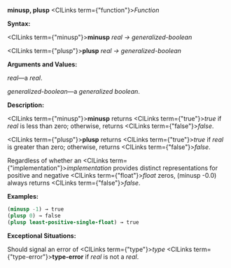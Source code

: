 **minusp, plusp** <ClLinks  term={"function"}><i>Function</i></ClLinks> 



**Syntax:** 



<ClLinks  term={"minusp"}><b>minusp</b></ClLinks> *real → generalized-boolean* 



<ClLinks  term={"plusp"}><b>plusp</b></ClLinks> *real → generalized-boolean* 



**Arguments and Values:** 



*real*—a *real*. 



*generalized-boolean*—a *generalized boolean*. 



**Description:** 



<ClLinks  term={"minusp"}><b>minusp</b></ClLinks> returns <ClLinks  term={"true"}><i>true</i></ClLinks> if *real* is less than zero; otherwise, returns <ClLinks  term={"false"}><i>false</i></ClLinks>. 



<ClLinks  term={"plusp"}><b>plusp</b></ClLinks> returns <ClLinks  term={"true"}><i>true</i></ClLinks> if *real* is greater than zero; otherwise, returns <ClLinks  term={"false"}><i>false</i></ClLinks>. 



Regardless of whether an <ClLinks  term={"implementation"}><i>implementation</i></ClLinks> provides distinct representations for positive and negative <ClLinks  term={"float"}><i>float</i></ClLinks> zeros, (minusp -0.0) always returns <ClLinks  term={"false"}><i>false</i></ClLinks>. 



**Examples:**
```lisp
(minusp -1) → true 
(plusp 0) → false 
(plusp least-positive-single-float) → true 
```
**Exceptional Situations:** 



Should signal an error of <ClLinks  term={"type"}><i>type</i></ClLinks> <ClLinks  term={"type-error"}><b>type-error</b></ClLinks> if *real* is not a *real*. 







 



 



